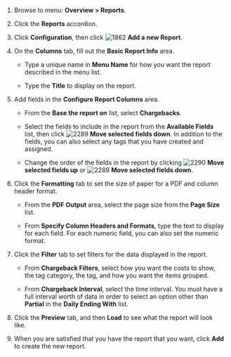1.  Browse to menu: **Overview > Reports**.

2.  Click the **Reports** accordion.

3.  Click **Configuration**, then click ![1862](../images/1862.png) **Add a new Report**.

4.  On the **Columns** tab, fill out the **Basic Report Info** area.

      - Type a unique name in **Menu Name** for how you want the report described in the menu list.

      - Type the **Title** to display on the report.

5.  Add fields in the **Configure Report Columns** area.

      - From the **Base the report on** list, select **Chargebacks**.

      - Select the fields to include in the report from the **Available Fields** list, then click ![2289](../images/2289.png) **Move selected fields down**. In addition to the fields, you can also select any tags that you have created and assigned.

      - Change the order of the fields in the report by clicking
        ![2290](../images/2290.png) **Move selected fields up** or
        ![2289](../images/2289.png) **Move selected fields down**.

6.  Click the **Formatting** tab to set the size of paper for a PDF and column header format.

      - From the **PDF Output** area, select the page size from the
        **Page Size** list.

      - From **Specify Column Headers and Formats**, type the text to
        display for each field. For each numeric field, you can also set
        the numeric format.

7.  Click the **Filter** tab to set filters for the data displayed in
    the report.

      - From **Chargeback Filters**, select how you want the costs to
        show, the tag category, the tag, and how you want the items
        grouped.

      - From **Chargeback Interval**, select the time interval. You must
        have a full interval worth of data in order to select an option
        other than **Partial** in the **Daily Ending With** list.

8.  Click the **Preview** tab, and then **Load** to see what the report
    will look like.

9.  When you are satisfied that you have the report that you want, click
    **Add** to create the new report.
